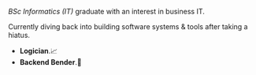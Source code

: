 _BSc Informatics (IT)_ graduate with an interest in business IT. 

Currently diving back into building software systems & tools after taking a hiatus.

- **Logician**.📈
- **Backend Bender**.👾
